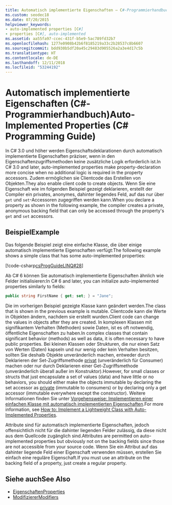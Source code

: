 ```yaml
---
title: Automatisch implementierte Eigenschaften – C#-Programmierhandbuch
ms.custom: seodec18
ms.date: 07/20/2015
helpviewer_keywords:
- auto-implemented properties [C#]
- properties [C#], auto-implemented
ms.assetid: aa55fa97-ccec-431f-b5e9-5ac789fd32b7
ms.openlocfilehash: 1277e0908b42b6f8185219a33c2b28537c8b6607
ms.sourcegitcommit: bdd930b5df20a45c29483d905526a2a3e4d17c5b
ms.translationtype: HT
ms.contentlocale: de-DE
ms.lasthandoff: 12/11/2018
ms.locfileid: "53244192"
---
```

# <a name="auto-implemented-properties-c-programming-guide"></a><span data-ttu-id="fefac-102">Automatisch implementierte Eigenschaften (C#-Programmierhandbuch)</span><span class="sxs-lookup"><span data-stu-id="fefac-102">Auto-Implemented Properties (C# Programming Guide)</span></span>
<span data-ttu-id="fefac-103">In C# 3.0 und höher werden Eigenschaftsdeklarationen durch automatisch implementierte Eigenschaften präziser, wenn in den Eigenschaftenzugriffsmethoden keine zusätzliche Logik erforderlich ist.</span><span class="sxs-lookup"><span data-stu-id="fefac-103">In C# 3.0 and later, auto-implemented properties make property-declaration more concise when no additional logic is required in the property accessors.</span></span> <span data-ttu-id="fefac-104">Zudem ermöglichen sie Clientcode das Erstellen von Objekten.</span><span class="sxs-lookup"><span data-stu-id="fefac-104">They also enable client code to create objects.</span></span> <span data-ttu-id="fefac-105">Wenn Sie eine Eigenschaft wie im folgenden Beispiel gezeigt deklarieren, erstellt der Compiler ein privates, anonymes, dahinter liegendes Feld, auf das nur über `get` und `set`-Accessoren zugegriffen werden kann.</span><span class="sxs-lookup"><span data-stu-id="fefac-105">When you declare a property as shown in the following example, the compiler creates a private, anonymous backing field that can only be accessed through the property's `get` and `set` accessors.</span></span>  
  
## <a name="example"></a><span data-ttu-id="fefac-106">Beispiel</span><span class="sxs-lookup"><span data-stu-id="fefac-106">Example</span></span>  
 <span data-ttu-id="fefac-107">Das folgende Beispiel zeigt eine einfache Klasse, die über einige automatisch implementierte Eigenschaften verfügt:</span><span class="sxs-lookup"><span data-stu-id="fefac-107">The following example shows a simple class that has some auto-implemented properties:</span></span>  
  
 [!code-csharp[csProgGuideLINQ#28](../../../csharp/programming-guide/arrays/codesnippet/CSharp/auto-implemented-properties_1.cs)]  
  
 <span data-ttu-id="fefac-108">Ab C# 6 können Sie automatisch implementierte Eigenschaften ähnlich wie Felder initialisieren:</span><span class="sxs-lookup"><span data-stu-id="fefac-108">In C# 6 and later, you can initialize auto-implemented properties similarly to fields:</span></span>  
  
```csharp  
public string FirstName { get; set; } = "Jane";  
```  
  
 <span data-ttu-id="fefac-109">Die im vorherigen Beispiel gezeigte Klasse kann geändert werden.</span><span class="sxs-lookup"><span data-stu-id="fefac-109">The class that is shown in the previous example is mutable.</span></span> <span data-ttu-id="fefac-110">Clientcode kann die Werte in Objekten ändern, nachdem sie erstellt wurden.</span><span class="sxs-lookup"><span data-stu-id="fefac-110">Client code can change the values in objects after they are created.</span></span> <span data-ttu-id="fefac-111">In komplexen Klassen mit signifikantem Verhalten (Methoden) sowie Daten, ist es oft notwendig, öffentliche Eigenschaften zu haben.</span><span class="sxs-lookup"><span data-stu-id="fefac-111">In complex classes that contain significant behavior (methods) as well as data, it is often necessary to have public properties.</span></span> <span data-ttu-id="fefac-112">Bei kleinen Klassen oder Strukturen, die nur einen Satz von Werten (Daten) kapseln und nur wenig oder kein Verhalten besitzen, sollten Sie deshalb Objekte unveränderlich machen, entweder durch Deklarieren der Set-Zugriffsmethode [privat](../../../csharp/language-reference/keywords/private.md) (unveränderlich für Consumer) machen oder nur durch Deklarieren einer Get-Zugriffsmethode (unveränderlich überall außer im Konstruktor).</span><span class="sxs-lookup"><span data-stu-id="fefac-112">However, for small classes or structs that just encapsulate a set of values (data) and have little or no behaviors, you should either make the objects immutable by declaring the set accessor as [private](../../../csharp/language-reference/keywords/private.md) (immutable to consumers) or by declaring only a get accessor (immutable everywhere except the constructor).</span></span>  <span data-ttu-id="fefac-113">Weitere Informationen finden Sie unter [Vorgehensweise: Implementieren einer einfachen Klasse mit automatisch implementierten Eigenschaften](../../../csharp/programming-guide/classes-and-structs/how-to-implement-a-lightweight-class-with-auto-implemented-properties.md).</span><span class="sxs-lookup"><span data-stu-id="fefac-113">For more information, see [How to: Implement a Lightweight Class with Auto-Implemented Properties](../../../csharp/programming-guide/classes-and-structs/how-to-implement-a-lightweight-class-with-auto-implemented-properties.md).</span></span>  
  
 <span data-ttu-id="fefac-114">Attribute sind für automatisch implementierte Eigenschaften, jedoch offensichtlich nicht für die dahinter liegenden Felder zulässig, da diese nicht aus dem Quellcode zugänglich sind.</span><span class="sxs-lookup"><span data-stu-id="fefac-114">Attributes are permitted on auto-implemented properties but obviously not on the backing fields since those are not accessible from your source code.</span></span> <span data-ttu-id="fefac-115">Wenn Sie ein Attribut auf das dahinter liegende Feld einer Eigenschaft verwenden müssen, erstellen Sie einfach eine reguläre Eigenschaft.</span><span class="sxs-lookup"><span data-stu-id="fefac-115">If you must use an attribute on the backing field of a property, just create a regular property.</span></span>  
  
## <a name="see-also"></a><span data-ttu-id="fefac-116">Siehe auch</span><span class="sxs-lookup"><span data-stu-id="fefac-116">See Also</span></span>

- [<span data-ttu-id="fefac-117">Eigenschaften</span><span class="sxs-lookup"><span data-stu-id="fefac-117">Properties</span></span>](../../../csharp/programming-guide/classes-and-structs/properties.md)  
- [<span data-ttu-id="fefac-118">Modifizierer</span><span class="sxs-lookup"><span data-stu-id="fefac-118">Modifiers</span></span>](../../../csharp/language-reference/keywords/modifiers.md)
